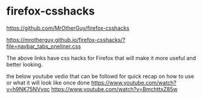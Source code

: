 # firefox-csshacks

https://github.com/MrOtherGuy/firefox-csshacks


https://mrotherguy.github.io/firefox-csshacks/?file=navbar_tabs_oneliner.css

The above links have css hacks for Firefox that will make it more useful and better looking.

the below youtube vedio that can be followd for quick recap on how to use or what it will look like once done
https://www.youtube.com/watch?v=h9NK75NVyqc
https://www.youtube.com/watch?v=BmchttxZ85w
